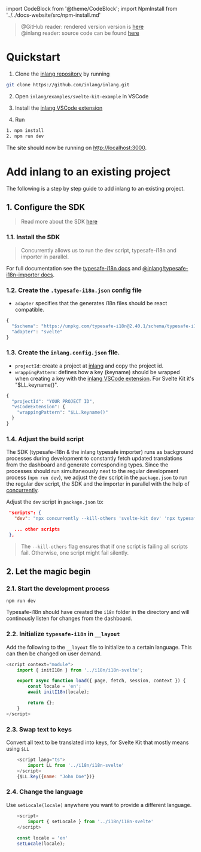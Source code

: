 import CodeBlock from '@theme/CodeBlock';
import NpmInstall from '../../docs-website/src/npm-install.md'

> @GitHub reader: rendered version version is [here](https://docs.inlang.dev/getting-started/svelte-kit)  
> @inlang reader: source code can be found [here](https://github.com/inlang/inlang/tree/main/examples/svelte-kit)

# Quickstart

1. Clone the [inlang repository](https://github.com/inlang/inlang) by running

```bash
git clone https://github.com/inlang/inlang.git
```

2. Open `inlang/examples/svelte-kit-example` in VSCode

3. Install the [inlang VSCode extension](https://marketplace.visualstudio.com/items?itemName=inlang.vscode-extension)

4. Run

```bash
1. npm install
2. npm run dev
```

The site should now be running on [http://localhost:3000](http://localhost:3000).

# Add inlang to an existing project

The following is a step by step guide to add inlang to an existing project.

## 1. Configure the SDK

> Read more about the SDK [here](/overview/sdk)

### 1.1. Install the SDK

> Concurrently allows us to run the dev script, typesafe-i18n and importer in parallel.

<NpmInstall />

For full documentation see the [typesafe-i18n docs](https://github.com/ivanhofer/typesafe-i18n) and [@inlang/typesafe-i18n-importer docs](https://github.com/inlang/inlang/tree/main/packages/typesafe-i18n-importer).

### 1.2. Create the `.typesafe-i18n.json` config file

- `adapter` specifies that the generates i18n files should be react compatible.

```js title="typesafe-i18n.json"
{
  "$schema": "https://unpkg.com/typesafe-i18n@2.40.1/schema/typesafe-i18n.json",
  "adapter": "svelte"
}
```

### 1.3. Create the `inlang.config.json` file.

- `projectId`: create a project at [inlang](https://app.inlang.dev) and copy the project id.
- `wrappingPattern`: defines how a key (keyname) should be wrapped when creating a key with the [inlang
  VSCode extension](https://marketplace.visualstudio.com/items?itemName=inlang.vscode-extension). For Svelte Kit it's
  "$LL.keyname()".

```js title="inlang.project.json"
{
  "projectId": "YOUR PROJECT ID",
  "vsCodeExtension": {
    "wrappingPattern": "$LL.keyname()"
  }
}
```

### 1.4. Adjust the build script

The SDK (typesafe-i18n & the inlang typesafe importer) runs as background processes during development to constantly fetch updated translations from the dashboard and generate corresponding types. Since the processes should run simultaneously next to the regular development process (`npm run dev`), we adjust the dev script in the `package.json` to run the regular dev script, the SDK and the importer in parallel with the help of [concurrently](https://www.npmjs.com/package/concurrently).

Adjust the `dev` script in `package.json` to:

```json
 "scripts": {
   "dev": "npx concurrently --kill-others 'svelte-kit dev' 'npx typesafe-i18n' 'npx @inlang/typesafe-i18n-importer'",

   ... other scripts
 },
```

> The `--kill-others` flag ensures that if one script is failing all scripts fail. Otherwise, one
> script might fail silently.

## 2. Let the magic begin

### 2.1. Start the development process

`npm run dev`

Typesafe-i18n should have created the `i18n` folder in the directory and will continously listen for changes from the dashboard.

### 2.2. Initialize `typesafe-i18n` in `__layout`

Add the following to the `__layout` file to initialize to a certain language. This can then be changed on user demand.

```js title="routes/__layout.svelte"
<script context="module">
	import { initI18n } from '../i18n/i18n-svelte';

	export async function load({ page, fetch, session, context }) {
		const locale = 'en';
		await initI18n(locale);

		return {};
	}
</script>
```

### 2.3. Swap text to keys

Convert all text to be translated into keys, for Svelte Kit that mostly means using `$LL`

```js
    <script lang="ts">
        import LL from '../i18n/i18n-svelte'
    </script>
    {$LL.key({name: "John Doe"})}
```

### 2.4. Change the language

Use `setLocale(locale)` anywhere you want to provide a different language.

```js
    <script>
        import { setLocale } from '../i18n/i18n-svelte'
    </script>
    
    const locale = 'en'
    setLocale(locale);
```